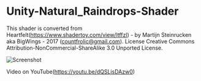 # Unity-Natural_Raindrops-Shader

This shader is converted from Heartfelt(https://www.shadertoy.com/view/ltffzl) - by Martijn Steinrucken aka BigWings - 2017 (countfrolic@gmail.com).
License Creative Commons Attribution-NonCommercial-ShareAlike 3.0 Unported License.

![Screenshot](Screenshot.png)

Video on YouTube(https://youtu.be/dQSLjsDAzw0)
